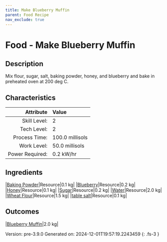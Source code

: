 ```yaml
---
title: Make Blueberry Muffin
parent: Food Recipe
nav_exclude: true
---
```

# Food - Make Blueberry Muffin

## Description
Mix flour, sugar, salt, baking powder, honey, and blueberry&#10;&#9;&#9;&#9;and bake in preheated oven at 200 deg C. 

## Characteristics

| Attribute      | Value |
|--------:|:------|
|Skill Level:|2|
|Tech Level:|2|
|Process Time:|100.0 millisols|
|Work Level:|50.0 millisols|
|Power Required:|0.2 kW/hr|

## Ingredients

|[Baking Powder](../resource/baking-powder.html)|Resource|0.1 kg|
|[Blueberry](../resource/blueberry.html)|Resource|0.2 kg|
|[Honey](../resource/honey.html)|Resource|0.1 kg|
|[Sugar](../resource/sugar.html)|Resource|0.2 kg|
|[Water](../resource/water.html)|Resource|2.0 kg|
|[Wheat Flour](../resource/wheat-flour.html)|Resource|1.5 kg|
|[table salt](../resource/table-salt.html)|Resource|0.1 kg|

## Outcomes

|[Blueberry Muffin](../resource/blueberry-muffin.html)|2.0 kg|


Version: pre-3.9.0 Generated on: 2024-12-01T19:57:19.2243459
{: .fs-3 }


